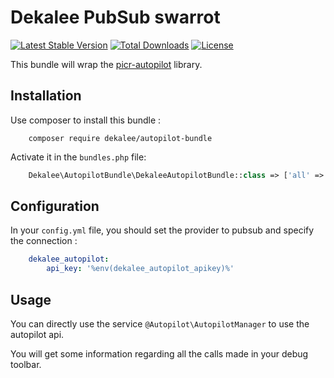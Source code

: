 Dekalee PubSub swarrot
=====================

[![Latest Stable Version](https://poser.pugx.org/dekalee/autopilot-bundle/v/stable)](https://packagist.org/packages/dekalee/autopilot-bundle)
[![Total Downloads](https://poser.pugx.org/dekalee/autopilot-bundle/downloads)](https://packagist.org/packages/dekalee/autopilot-bundle)
[![License](https://poser.pugx.org/dekalee/autopilot-bundle/license)](https://packagist.org/packages/dekalee/autopilot-bundle)

This bundle will wrap the [picr-autopilot](https://github.com/dekalee/php-autopilothq) library.

Installation
------------

Use composer to install this bundle :

```
    composer require dekalee/autopilot-bundle
```

Activate it in the `bundles.php` file:

```php
    Dekalee\AutopilotBundle\DekaleeAutopilotBundle::class => ['all' => true],
```

Configuration
-------------

In your `config.yml` file, you should set the provider to pubsub and specify the connection :

```yaml
    dekalee_autopilot:
        api_key: '%env(dekalee_autopilot_apikey)%'
```

Usage
-----

You can directly use the service `@Autopilot\AutopilotManager` to use the autopilot api.

You will get some information regarding all the calls  made in your debug toolbar.
